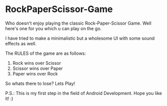# RockPaperScissor-Game

Who doesn't enjoy playing the classic Rock-Paper-Scissor Game. Well here's one for you which u can play on the go.

I have tried to make a minimalistic but a wholesome UI with some sound effects as well.

The RULES of the game are as follows:
1. Rock wins over Scissor
2. Scissor wins over Paper
3. Paper wins over Rock
  
So whats there to lose? Lets Play!


P.S.: This is my first step in the field of Android Development. Hope you like it! :)
